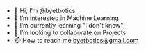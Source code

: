 - 👋 Hi, I’m @byetbotics
- 👀 I’m interested in Machine Learning 
- 🌱 I’m currently learning "I don't know"
- 💞️ I’m looking to collaborate on Projects 
- 📫 How to reach me byetbotics@gmail.com

<!---
byetbotics/byetbotics is a ✨ special ✨ repository because its `README.md` (this file) appears on your GitHub profile.
You can click the Preview link to take a look at your changes.
--->
